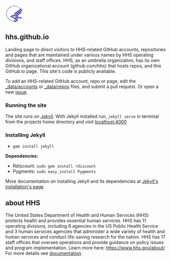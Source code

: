 ![HHS Logo](images/logos/hhs-lg.png)

## hhs.github.io

Landing page to direct visitors to HHS-related GitHub accounts, repositories and pages that are maintained under various names by HHS operating divisions, and staff offices. HHS, as an umbrella organization, has its own GitHub organizational account (github.com/hhs) that hosts repos, and this GitHub.io page. This site's code is publicly available.

To add an HHS-related GitHub account, repo or page, edit the [_data/accounts](https://github.com/hhs/hhs.github.io/_data/accounts.yml) or [_data/repos](https://github.com/hhs/hhs.github.io/tree/master/_data/repos.yml) files, and submit a pull request. Or open a new [issue](https://github.com/HHS/hhs.github.io/issues?state=open).

### Running the site

The site runs on [Jekyll](https://github.com/jekyll/jekyll). With Jekyll installed run, `jekyll serve` in terminal from the projects home directory and visit [localhost:4000](http://localhost:4000)

### Installing Jekyll

- `gem install jekyll`

__Dependencies:__

- Rdiscount: `sudo gem install rdiscount`
- Pygments: `sudo easy_install Pygments`

More documentation on installing Jekyll and its dependencies at [Jekyll's installation's page](https://github.com/jekyll/jekyll/wiki/Install)

## about HHS

The United States Department of Health and Human Services (HHS) protects health and provides essential human services. HHS has 11 operating divisions, including 8 agencies in the US Public Health Service and 3 human services agencies that administer a wide variety of health and human services and conduct life-saving research for the nation. HHS has 17 staff offices that oversee operations and provide guidance on policy issues and program implementation. Learn more here: <https://www.hhs.gov/about/>
For more details see [documentation](docs/README.md).
